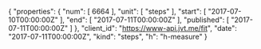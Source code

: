 {
  "properties": {
    "num": [
      6664
    ],
    "unit": [
      "steps"
    ],
    "start": [
      "2017-07-10T00:00:00Z"
    ],
    "end": [
      "2017-07-11T00:00:00Z"
    ],
    "published": [
      "2017-07-11T00:00:00Z"
    ]
  },
  "client_id": "https://www-api.jvt.me/fit",
  "date": "2017-07-11T00:00:00Z",
  "kind": "steps",
  "h": "h-measure"
}
